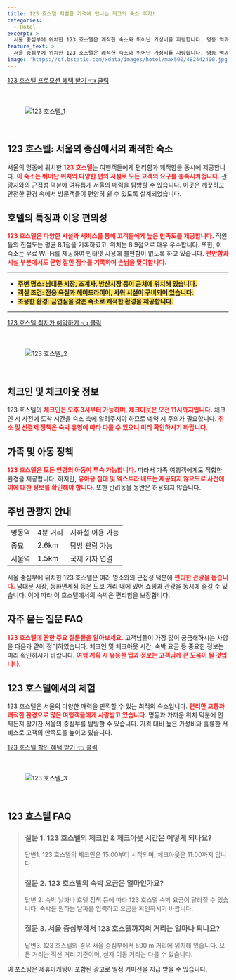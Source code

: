 ```yaml
---
title: 123 호스텔 저렴한 가격에 만나는 최고의 숙소 후기!
categories:
  - Hotel
excerpt: >
  서울 중심부에 위치한 123 호스텔은 쾌적한 숙소와 뛰어난 가성비를 자랑합니다. 명동 역과 가까워 접근성이 좋고 무료 WiFi가 제공돼 여행객들에게 인기! 지금 예약하고 특별한 서울 여행을 만끽하세요!
feature_text: >
  서울 중심부에 위치한 123 호스텔은 쾌적한 숙소와 뛰어난 가성비를 자랑합니다. 명동 역과 가까워 접근성이 좋고 무료 WiFi가 제공돼 여행객들에게 인기! 지금 예약하고 특별한 서울 여행을 만끽하세요!
image: 'https://cf.bstatic.com/xdata/images/hotel/max500/482442400.jpg?k=23485dc5b4959e72f36eaba9c62da4bac0aa9fed4fa4985c5f015600353c4e9f&o=&hp=1'
---
```


<p><a class="modoo-button" href="https://tinyurl.com/27ox582m" rel="nofollow noopener">123 호스텔 프로모션 혜택 받기 👈 클릭</a></p><br/>
<figure class="image"><img alt="123 호스텔_1" src="https://cf.bstatic.com/xdata/images/hotel/max1024x768/482440311.jpg?k=be539e61c30a1f5d2b8cae279ad3f7536d24a2c06f877bacb48f3b2f2dc5aeab&amp;o=&amp;hp=1"/></figure><br/>

<h2 id="호텔_소개">123 호스텔: 서울의 중심에서의 쾌적한 숙소</h2>
<p>서울의 명동에 위치한 <b><span style="color: #ee2323;">123 호스텔</span></b>는 여행객들에게 편리함과 쾌적함을 동시에 제공합니다. <b><span style="color: #ee2323;">이 숙소는 뛰어난 위치와 다양한 편의 시설로 모든 고객의 요구를 충족시켜줍니다.</span></b> 관광지와의 근접성 덕분에 여유롭게 서울의 매력을 탐방할 수 있습니다. 이곳은 깨끗하고 안전한 환경 속에서 방문객들이 편안히 쉴 수 있도록 설계되었습니다.</p>
<h2 id="호텔_특징">호텔의 특징과 이용 편의성</h2>
<p><b><span style="color: #ee2323;">123 호스텔은 다양한 시설과 서비스를 통해 고객들에게 높은 만족도를 제공합니다.</span></b> 직원들의 친절도는 평균 8.1점을 기록하였고, 위치는 8.9점으로 매우 우수합니다. 또한, 이 숙소는 무료 Wi-Fi를 제공하여 인터넷 사용에 불편함이 없도록 하고 있습니다. <b><span style="color: #ee2323;">편안함과 시설 부분에서도 균형 잡힌 점수를 기록하며 손님을 맞이합니다.</span></b></p>
<hr/>
<ul>
<li><b><span style="background-color: #ffe066;">주변 명소: 남대문 시장, 조계사, 방산시장 등이 근처에 위치해 있습니다.</span></b></li>
<li><b><span style="background-color: #ffe066;">객실 조건: 전용 욕실과 헤어드라이어, 샤워 시설이 구비되어 있습니다.</span></b></li>
<li><b><span style="background-color: #ffe066;">조용한 환경: 금연실을 갖춘 숙소로 쾌적한 환경을 제공합니다.</span></b></li>
</ul>
<hr/>
<p><a class="modoo-button" href="https://tinyurl.com/27ox582m" rel="nofollow noopener">123 호스텔 최저가 예약하기 👈 클릭</a></p><br/>
<figure class="image"><img alt="123 호스텔_2" src="https://cf.bstatic.com/xdata/images/hotel/max500/482442400.jpg?k=23485dc5b4959e72f36eaba9c62da4bac0aa9fed4fa4985c5f015600353c4e9f&amp;o=&amp;hp=1"/></figure><br/>
<h2 id="체크인_정보">체크인 및 체크아웃 정보</h2>
<p>123 호스텔의 <b><span style="color: #ee2323;">체크인은 오후 3시부터 가능하며, 체크아웃은 오전 11시까지입니다.</span></b> 체크인 시 사전에 도착 시간을 숙소 측에 알려주셔야 하므로 예약 시 주의가 필요합니다. <b><span style="color: #ee2323;">취소 및 선결제 정책은 숙박 유형에 따라 다를 수 있으니 미리 확인하시기 바랍니다.</span></b></p>
<h2 id="가족_정책">가족 및 아동 정책</h2>
<p><b><span style="color: #ee2323;">123 호스텔은 모든 연령의 아동이 투숙 가능합니다.</span></b> 따라서 가족 여행객에게도 적합한 환경을 제공합니다. 하지만, <b><span style="color: #ee2323;">유아용 침대 및 엑스트라 베드는 제공되지 않으므로 사전에 이에 대한 정보를 확인해야 합니다.</span></b> 또한 반려동물 동반은 허용되지 않습니다.</p>
<h2 id="주변_관광지">주변 관광지 안내</h2>
<table>
<tr>
<td>명동역</td>
<td>4분 거리</td>
<td>지하철 이용 가능</td>
</tr>
<tr>
<td>종묘</td>
<td>2.6km</td>
<td>탐방 관람 가능</td>
</tr>
<tr>
<td>서울역</td>
<td>1.5km</td>
<td>국제 기차 연결</td>
</tr>
</table>
<p>서울 중심부에 위치한 123 호스텔은 여러 명소와의 근접성 덕분에 <b><span style="color: #ee2323;">편리한 관광을 돕습니다.</span></b> 남대문 시장, 동화면세점 등은 도보 거리 내에 있어 쇼핑과 관광을 동시에 즐길 수 있습니다. 이에 따라 이 호스텔에서의 숙박은 편리함을 보장합니다.</p>
<h2 id="자주_묻는_질문">자주 묻는 질문 FAQ</h2>
<p><b><span style="color: #ee2323;">123 호스텔에 관한 주요 질문들을 알아보세요.</span></b> 고객님들이 가장 많이 궁금해하시는 사항을 다음과 같이 정리하였습니다. 체크인 및 체크아웃 시간, 숙박 요금 등 중요한 정보는 미리 확인하시기 바랍니다. <b><span style="color: #ee2323;">여행 계획 시 유용한 팁과 정보는 고객님께 큰 도움이 될 것입니다.</span></b></p>
<h2 id="결론">123 호스텔에서의 체험</h2>
<p>123 호스텔은 서울의 다양한 매력을 만끽할 수 있는 최적의 숙소입니다. <b><span style="color: #ee2323;">편리한 교통과 쾌적한 환경으로 많은 여행객들에게 사랑받고 있습니다.</span></b> 명동과 가까운 위치 덕분에 언제든지 활기찬 서울의 중심부를 탐방할 수 있습니다. 가격 대비 높은 가성비와 훌륭한 서비스로 고객의 만족도를 높이고 있습니다.</p>

<p><a class="modoo-button" href="https://tinyurl.com/27ox582m" rel="nofollow noopener">123 호스텔 할인 혜택 받기 👈 클릭</a></p><br>

<figure class="image"><img src="https://cf.bstatic.com/xdata/images/hotel/max500/482440695.jpg?k=882c6f38e5a817fb46e93f0103e73aac06fb4b6f1aedaf27b8dab89a1575ac28&o=&hp=1" alt="123 호스텔_3"></figure><br>
<h2 id="123 호스텔_FAQ">123 호스텔 FAQ</h2>
<div itemscope="" itemtype="https://schema.org/FAQPage"> 
<blockquote> 
<div itemscope="" itemprop="mainEntity" itemtype="https://schema.org/Question"> 
<h3 id="질문_1" itemprop="name">질문 1. 123 호스텔의 체크인 & 체크아웃 시간은 어떻게 되나요?</h3> 
<div itemscope="" itemprop="acceptedAnswer" itemtype="https://schema.org/Answer"> 
<span itemprop="text"> 
<p>답변1. 123 호스텔의 체크인은 15:00부터 시작되며, 체크아웃은 11:00까지 입니다.</p> 
</span> 
</div> 
</div> 

<div itemscope="" itemprop="mainEntity" itemtype="https://schema.org/Question"> 
<h3 id="질문_2" itemprop="name">질문 2. 123 호스텔의 숙박 요금은 얼마인가요?</h3> 
<div itemscope="" itemprop="acceptedAnswer" itemtype="https://schema.org/Answer"> 
<span itemprop="text"> 
<p>답변 2. 숙박 날짜나 호텔 정책 등에 따라 123 호스텔 숙박 요금이 달라질 수 있습니다. 숙박을 원하는 날짜를 입력하고 요금을 확인하시기 바랍니다.</p> 
</span> 
</div> 
</div> 

<div itemscope="" itemprop="mainEntity" itemtype="https://schema.org/Question"> 
<h3 id="질문_3" itemprop="name">질문 3. 서울 중심부에서 123 호스텔까지의 거리는 얼마나 되나요?</h3> 
<div itemscope="" itemprop="acceptedAnswer" itemtype="https://schema.org/Answer"> 
<span itemprop="text"> 
<p>답변3. 123 호스텔의 경우 서울 중심부에서 500 m 거리에 위치해 있습니다. 모든 거리는 직선 거리 기준이며, 실제 이동 거리는 다를 수 있습니다.</p> 
</span> 
</div> 
</div> 
</blockquote> 
</div><p>이 포스팅은 제휴마케팅이 포함된 광고로 일정 커미션을 지급 받을 수 있습니다.</p>

